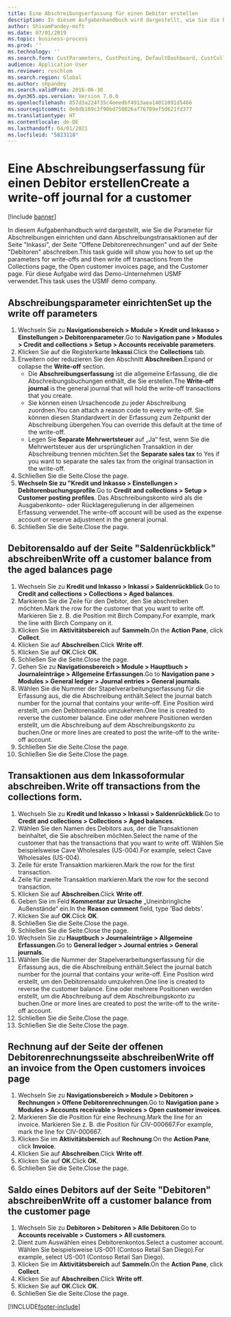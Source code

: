 ```yaml
---
title: Eine Abschreibungserfassung für einen Debitor erstellen
description: In diesem Aufgabenhandbuch wird dargestellt, wie Sie die Parameter für Abschreibungen einrichten und dann Abschreibungstransaktionen auf der Seite "Inkassi", der Seite "Offene Debitorenrechnungen" und auf der Seite "Debitoren" abschreiben.
author: ShivamPandey-msft
ms.date: 07/01/2019
ms.topic: business-process
ms.prod: ''
ms.technology: ''
ms.search.form: CustParameters, CustPosting, DefaultDashboard, CustCollectionsPoolsListPage, CustWriteOff, LedgerJournalTable, LedgerJournalTransDaily, CustCollections, CustOpenInvoicesListPage, CustTable
audience: Application User
ms.reviewer: roschlom
ms.search.region: Global
ms.author: shpandey
ms.search.validFrom: 2016-06-30
ms.dyn365.ops.version: Version 7.0.0
ms.openlocfilehash: 857d3a224f35c4eeedbf4913aea14011091d5466
ms.sourcegitcommit: 0e8db169c3f90bd750826af76709ef5d621fd377
ms.translationtype: HT
ms.contentlocale: de-DE
ms.lasthandoff: 04/01/2021
ms.locfileid: "5823118"
---
```

# <a name="create-a-write-off-journal-for-a-customer"></a><span data-ttu-id="eb199-103">Eine Abschreibungserfassung für einen Debitor erstellen</span><span class="sxs-lookup"><span data-stu-id="eb199-103">Create a write-off journal for a customer</span></span>

[!include [banner](../../includes/banner.md)]

<span data-ttu-id="eb199-104">In diesem Aufgabenhandbuch wird dargestellt, wie Sie die Parameter für Abschreibungen einrichten und dann Abschreibungstransaktionen auf der Seite "Inkassi", der Seite "Offene Debitorenrechnungen" und auf der Seite "Debitoren" abschreiben.</span><span class="sxs-lookup"><span data-stu-id="eb199-104">This task guide will show you how to set up the parameters for write-offs and then write off transactions from the Collections page, the Open customer invoices page, and the Customer page.</span></span> <span data-ttu-id="eb199-105">Für diese Aufgabe wird das Demo-Unternehmen USMF verwendet.</span><span class="sxs-lookup"><span data-stu-id="eb199-105">This task uses the USMF demo company.</span></span>


## <a name="set-up-the-write-off-parameters"></a><span data-ttu-id="eb199-106">Abschreibungsparameter einrichten</span><span class="sxs-lookup"><span data-stu-id="eb199-106">Set up the write off parameters</span></span>
1. <span data-ttu-id="eb199-107">Wechseln Sie zu **Navigationsbereich > Module > Kredit und Inkasso > Einstellungen > Debitorenparameter**.</span><span class="sxs-lookup"><span data-stu-id="eb199-107">Go to **Navigation pane > Modules > Credit and collections > Setup > Accounts receivable parameters**.</span></span>
2. <span data-ttu-id="eb199-108">Klicken Sie auf die Registerkarte **Inkassi**.</span><span class="sxs-lookup"><span data-stu-id="eb199-108">Click the **Collections** tab.</span></span>
3. <span data-ttu-id="eb199-109">Erweitern oder reduzieren Sie den Abschnitt **Abschreiben**.</span><span class="sxs-lookup"><span data-stu-id="eb199-109">Expand or collapse the **Write-off** section.</span></span>
    - <span data-ttu-id="eb199-110">Die **Abschreibungserfassung** ist die allgemeine Erfassung, die die Abschreibungsbuchungen enthält, die Sie erstellen.</span><span class="sxs-lookup"><span data-stu-id="eb199-110">The **Write-off journal** is the general journal that will hold the write-off transactions that you create.</span></span>  
    - <span data-ttu-id="eb199-111">Sie können einen Ursachencode zu jeder Abschreibung zuordnen.</span><span class="sxs-lookup"><span data-stu-id="eb199-111">You can attach a reason code to every write-off.</span></span> <span data-ttu-id="eb199-112">Sie können diesen Standardwert in der Erfassung zum Zeitpunkt der Abschreibung übergehen.</span><span class="sxs-lookup"><span data-stu-id="eb199-112">You can override this default at the time of the write-off.</span></span>  
    - <span data-ttu-id="eb199-113">Legen Sie **Separate Mehrwertsteuer** auf „Ja“ fest, wenn Sie die Mehrwertsteuer aus der ursprünglichen Transaktion in der Abschreibung trennen möchten.</span><span class="sxs-lookup"><span data-stu-id="eb199-113">Set the **Separate sales tax** to Yes if you want to separate the sales tax from the original transaction in the write-off.</span></span>  
4. <span data-ttu-id="eb199-114">Schließen Sie die Seite.</span><span class="sxs-lookup"><span data-stu-id="eb199-114">Close the page.</span></span>
5. <span data-ttu-id="eb199-115">**Wechseln Sie zu "Kredit und Inkasso > Einstellungen > Debitorenbuchungsprofile**.</span><span class="sxs-lookup"><span data-stu-id="eb199-115">Go to **Credit and collections > Setup > Customer posting profiles**.</span></span> <span data-ttu-id="eb199-116">Das Abschreibungskonto wird als die Ausgabenkonto- oder Rücklageregulierung in der allgemeinen Erfassung verwendet.</span><span class="sxs-lookup"><span data-stu-id="eb199-116">The write-off account will be used as the expense account or reserve adjustment in the general journal.</span></span>
6. <span data-ttu-id="eb199-117">Schließen Sie die Seite.</span><span class="sxs-lookup"><span data-stu-id="eb199-117">Close the page.</span></span>

## <a name="write-off-a-customer-balance-from-the-aged-balances-page"></a><span data-ttu-id="eb199-118">Debitorensaldo auf der Seite "Saldenrückblick" abschreiben</span><span class="sxs-lookup"><span data-stu-id="eb199-118">Write off a customer balance from the aged balances page</span></span>
1. <span data-ttu-id="eb199-119">Wechseln Sie zu **Kredit und Inkasso > Inkassi > Saldenrückblick**.</span><span class="sxs-lookup"><span data-stu-id="eb199-119">Go to **Credit and collections > Collections > Aged balances**.</span></span>
2. <span data-ttu-id="eb199-120">Markieren Sie die Zeile für den Debitor, den Sie abschreiben möchten.</span><span class="sxs-lookup"><span data-stu-id="eb199-120">Mark the row for the customer that you want to write off.</span></span> <span data-ttu-id="eb199-121">Markieren Sie z. B. die Position mit Birch Company.</span><span class="sxs-lookup"><span data-stu-id="eb199-121">For example, mark the line with Birch Company on it.</span></span>
3. <span data-ttu-id="eb199-122">Klicken Sie im **Aktivitätsbereich** auf **Sammeln**.</span><span class="sxs-lookup"><span data-stu-id="eb199-122">On the **Action Pane**, click **Collect**.</span></span>
4. <span data-ttu-id="eb199-123">Klicken Sie auf **Abschreiben**.</span><span class="sxs-lookup"><span data-stu-id="eb199-123">Click **Write off**.</span></span>
5. <span data-ttu-id="eb199-124">Klicken Sie auf **OK**.</span><span class="sxs-lookup"><span data-stu-id="eb199-124">Click **OK**.</span></span>
6. <span data-ttu-id="eb199-125">Schließen Sie die Seite.</span><span class="sxs-lookup"><span data-stu-id="eb199-125">Close the page.</span></span>
7. <span data-ttu-id="eb199-126">Gehen Sie zu **Navigationsbereich > Module > Hauptbuch > Journaleinträge > Allgemeine Erfassungen**.</span><span class="sxs-lookup"><span data-stu-id="eb199-126">Go to **Navigation pane > Modules > General ledger > Journal entries > General journals**.</span></span>
8. <span data-ttu-id="eb199-127">Wählen Sie die Nummer der Stapelverarbeitungserfassung für die Erfassung aus, die die Abschreibung enthält.</span><span class="sxs-lookup"><span data-stu-id="eb199-127">Select the journal batch number for the journal that contains your write-off.</span></span> <span data-ttu-id="eb199-128">Eine Position wird erstellt, um den Debitorensaldo umzukehren.</span><span class="sxs-lookup"><span data-stu-id="eb199-128">One line is created to reverse the customer balance.</span></span> <span data-ttu-id="eb199-129">Eine oder mehrere Positionen werden erstellt, um die Abschreibung auf dem Abschreibungskonto zu buchen.</span><span class="sxs-lookup"><span data-stu-id="eb199-129">One or more lines are created to post the write-off to the write-off account.</span></span>  
9. <span data-ttu-id="eb199-130">Schließen Sie die Seite.</span><span class="sxs-lookup"><span data-stu-id="eb199-130">Close the page.</span></span>
10. <span data-ttu-id="eb199-131">Schließen Sie die Seite.</span><span class="sxs-lookup"><span data-stu-id="eb199-131">Close the page.</span></span>

## <a name="write-off-transactions-from-the-collections-form"></a><span data-ttu-id="eb199-132">Transaktionen aus dem Inkassoformular abschreiben.</span><span class="sxs-lookup"><span data-stu-id="eb199-132">Write off transactions from the collections form.</span></span>
1. <span data-ttu-id="eb199-133">Wechseln Sie zu **Kredit und Inkasso > Inkassi > Saldenrückblick**.</span><span class="sxs-lookup"><span data-stu-id="eb199-133">Go to **Credit and collections > Collections > Aged balances**.</span></span>
2. <span data-ttu-id="eb199-134">Wählen Sie den Namen des Debitors aus, der die Transaktionen beinhaltet, die Sie abschreiben möchten.</span><span class="sxs-lookup"><span data-stu-id="eb199-134">Select the name of the customer that has the transactions that you want to write off.</span></span> <span data-ttu-id="eb199-135">Wählen Sie beispielsweise Cave Wholesales (US-004).</span><span class="sxs-lookup"><span data-stu-id="eb199-135">For example, select Cave Wholesales (US-004).</span></span>
3. <span data-ttu-id="eb199-136">Zeile für erste Transaktion markieren.</span><span class="sxs-lookup"><span data-stu-id="eb199-136">Mark the row for the first transaction.</span></span>
4. <span data-ttu-id="eb199-137">Zeile für zweite Transaktion markieren.</span><span class="sxs-lookup"><span data-stu-id="eb199-137">Mark the row for the second transaction.</span></span>
5. <span data-ttu-id="eb199-138">Klicken Sie auf **Abschreiben**.</span><span class="sxs-lookup"><span data-stu-id="eb199-138">Click **Write off**.</span></span>
6. <span data-ttu-id="eb199-139">Geben Sie im Feld **Kommentar zur Ursache** „Uneinbringliche Außenstände“ ein.</span><span class="sxs-lookup"><span data-stu-id="eb199-139">In the **Reason comment** field, type 'Bad debts'.</span></span>
7. <span data-ttu-id="eb199-140">Klicken Sie auf **OK**.</span><span class="sxs-lookup"><span data-stu-id="eb199-140">Click **OK**.</span></span>
8. <span data-ttu-id="eb199-141">Schließen Sie die Seite.</span><span class="sxs-lookup"><span data-stu-id="eb199-141">Close the page.</span></span>
9. <span data-ttu-id="eb199-142">Schließen Sie die Seite.</span><span class="sxs-lookup"><span data-stu-id="eb199-142">Close the page.</span></span>
10. <span data-ttu-id="eb199-143">Wechseln Sie zu **Hauptbuch > Journaleinträge > Allgemeine Erfassungen**.</span><span class="sxs-lookup"><span data-stu-id="eb199-143">Go to **General ledger > Journal entries > General journals**.</span></span>
11. <span data-ttu-id="eb199-144">Wählen Sie die Nummer der Stapelverarbeitungserfassung für die Erfassung aus, die die Abschreibung enthält.</span><span class="sxs-lookup"><span data-stu-id="eb199-144">Select the journal batch number for the journal that contains your write-off.</span></span> <span data-ttu-id="eb199-145">Eine Position wird erstellt, um den Debitorensaldo umzukehren.</span><span class="sxs-lookup"><span data-stu-id="eb199-145">One line is created to reverse the customer balance.</span></span> <span data-ttu-id="eb199-146">Eine oder mehrere Positionen werden erstellt, um die Abschreibung auf dem Abschreibungskonto zu buchen.</span><span class="sxs-lookup"><span data-stu-id="eb199-146">One or more lines are created to post the write-off to the write-off account.</span></span>  
12. <span data-ttu-id="eb199-147">Schließen Sie die Seite.</span><span class="sxs-lookup"><span data-stu-id="eb199-147">Close the page.</span></span>
13. <span data-ttu-id="eb199-148">Schließen Sie die Seite.</span><span class="sxs-lookup"><span data-stu-id="eb199-148">Close the page.</span></span>

## <a name="write-off-an-invoice-from-the-open-customers-invoices-page"></a><span data-ttu-id="eb199-149">Rechnung auf der Seite der offenen Debitorenrechnungsseite abschreiben</span><span class="sxs-lookup"><span data-stu-id="eb199-149">Write off an invoice from the Open customers invoices page</span></span>
1. <span data-ttu-id="eb199-150">Wechseln Sie zu **Navigationsbereich > Module > Debitoren > Rechnungen > Offene Debitorenrechnungen**.</span><span class="sxs-lookup"><span data-stu-id="eb199-150">Go to **Navigation pane > Modules > Accounts receivable > Invoices > Open customer invoices**.</span></span>
2. <span data-ttu-id="eb199-151">Markieren Sie die Position für eine Rechnung.</span><span class="sxs-lookup"><span data-stu-id="eb199-151">Mark the line for an invoice.</span></span> <span data-ttu-id="eb199-152">Markieren Sie z. B. die Position für CIV-000667.</span><span class="sxs-lookup"><span data-stu-id="eb199-152">For example, mark the line for CIV-000667.</span></span>
3. <span data-ttu-id="eb199-153">Klicken Sie im **Aktivitätsbereich** auf **Rechnung**.</span><span class="sxs-lookup"><span data-stu-id="eb199-153">On the **Action Pane**, click **Invoice**.</span></span>
4. <span data-ttu-id="eb199-154">Klicken Sie auf **Abschreiben**.</span><span class="sxs-lookup"><span data-stu-id="eb199-154">Click **Write off**.</span></span>
5. <span data-ttu-id="eb199-155">Klicken Sie auf **OK**.</span><span class="sxs-lookup"><span data-stu-id="eb199-155">Click **OK**.</span></span>
6. <span data-ttu-id="eb199-156">Schließen Sie die Seite.</span><span class="sxs-lookup"><span data-stu-id="eb199-156">Close the page.</span></span>

## <a name="write-off-a-customer-balance-from-the-customer-page"></a><span data-ttu-id="eb199-157">Saldo eines Debitors auf der Seite "Debitoren" abschreiben</span><span class="sxs-lookup"><span data-stu-id="eb199-157">Write off a customer balance from the customer page</span></span>
1. <span data-ttu-id="eb199-158">Wechseln Sie zu **Debitoren > Debitoren > Alle Debitoren**.</span><span class="sxs-lookup"><span data-stu-id="eb199-158">Go to **Accounts receivable > Customers > All customers**.</span></span>
2. <span data-ttu-id="eb199-159">Dient zum Auswählen eines Debitorenkontos.</span><span class="sxs-lookup"><span data-stu-id="eb199-159">Select a customer account.</span></span> <span data-ttu-id="eb199-160">Wählen Sie beispielsweise US-001 (Contoso Retail San Diego).</span><span class="sxs-lookup"><span data-stu-id="eb199-160">For example, select US-001 (Contoso Retail San Diego).</span></span>
3. <span data-ttu-id="eb199-161">Klicken Sie im **Aktivitätsbereich** auf **Sammeln**.</span><span class="sxs-lookup"><span data-stu-id="eb199-161">On the **Action Pane**, click **Collect**.</span></span>
4. <span data-ttu-id="eb199-162">Klicken Sie auf **Abschreiben**.</span><span class="sxs-lookup"><span data-stu-id="eb199-162">Click **Write off**.</span></span>
5. <span data-ttu-id="eb199-163">Klicken Sie auf **OK**.</span><span class="sxs-lookup"><span data-stu-id="eb199-163">Click **OK**.</span></span>
6. <span data-ttu-id="eb199-164">Schließen Sie die Seite.</span><span class="sxs-lookup"><span data-stu-id="eb199-164">Close the page.</span></span>



[!INCLUDE[footer-include](../../../includes/footer-banner.md)]